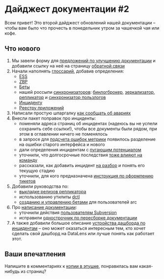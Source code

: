 # Дайджест документации #2

Всем привет!
Это второй дайджест обновлений нашей документации – чтобы вам было что прочесть в понедельник утром за чашечкой чая или кофе.

## Что нового
1. Мы завели форму для [предложений по улучшению документации](https://forms.yandex-team.ru/surveys/51191/) и добавили ссылку на неё на страницу [обратной связи](../../../feedback.md)
1. Начали наполнять [глоссарий](../../../glossary/glossary.md), добавив определения:
   - [ESS](../../../glossary/glossary.md#ess)
   - [ZBP](../../../glossary/glossary.md#zbp)
   - [Беты](../../../glossary/glossary.md#beta)
   - нашей россыпи [синхронизаторов](../../../glossary/glossary.md#synchronizator): [бинлогброкер](../../../glossary/glossary.md#binlogbroker), [зеркализатор](../../../glossary/glossary.md#mysql2yt-full), [репликатор](../../../glossary/glossary.md#b2yt) и [синхронизатор пользлогов](../../../glossary/glossary.md#java-alw)
   - [Инциденту](../../../glossary/glossary.md#incident)
   - [Реестру приложений](../../../glossary/glossary.md#apps-conf)
1. Написали простую шпаргалку [как сообщать об авариях](../../../incidents/how-to-report.md)
1. Внесли пакет поправок про инциденты:
   - поменяли адреса страниц об инцидентах (надеюсь вы не успели сохранить себе ссылки!), чтобы все документы были рядом, при этом в оглавлении ничего не поменялось
   - в запросе для [подсчета ошибок метрики](../../../incidents/assessment/metrika-audience-intapi-errors.md) появилось разделение на ошибки старого интерфейса и нового
   - дали определения инцидентам с [пугающим потенциалом](../../../incidents/spi-ticket.md#scary)
   - уточнили, что долгосрочные последствия [тоже влияют на команду](../../../incidents/spi-ticket.md#impact-team)
   - рассказали, как добавить инцидент [на разбор](../../../incidents/after-incident.md#3.-razbor-avarii) и понять его текущую стадию
   - уточнили, для кого предназначена [инструкция по оформлению тикетов](../../../incidents/spi-ticket.md)
1. Добавили руководства по:
   - [выкладке релизов репликатора](../../../guide/jeri/deploy-b2yt.md)
   - использованию утилиты [dctl](../../../jeri/howto-dctl.md)
   - [созданию и управлению бетами](../../../dev/betas/betas.md) для пользователей arc
1. Про [написание документации](../../../guide/dev/how-to-write-documentation.md): 
   - уточнили действия [пользователям Subversion](../../../guide/dev/how-to-write-documentation.md#build-local)
   - исправили [однострочник по пересборке документации](../../../guide/dev/how-to-write-documentation.md#lokalnyj-prosmotr)
1. А также добавили большое описание [устройства дашборда по инцидентам](../../../incidents/dashboard-data-source.md) – оно может оказаться интересным тем, кто хочет сделать свой дашборд на DataLens или лучше понять как работает этот.

## Ваши впечатления
Напишите в комментариях к [копии в этушке](https://clubs.at.yandex-team.ru/direct-dev/573), понравилась вам какая-нибудь из страниц?
